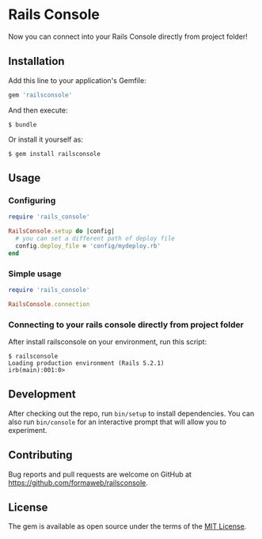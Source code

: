 # Rails Console

Now you can connect into your Rails Console directly from project folder!

## Installation

Add this line to your application's Gemfile:

```ruby
gem 'railsconsole'
```

And then execute:

    $ bundle

Or install it yourself as:

    $ gem install railsconsole

## Usage

### Configuring

```ruby
require 'rails_console'

RailsConsole.setup do |config|
  # you can set a different path of deploy file
  config.deploy_file = 'config/mydeploy.rb'
end
```

### Simple usage
```ruby
require 'rails_console'

RailsConsole.connection
```

### Connecting to your rails console directly from project folder

After install railsconsole on your environment, run this script:

```console
$ railsconsole
Loading production environment (Rails 5.2.1)
irb(main):001:0>
```

## Development

After checking out the repo, run `bin/setup` to install dependencies. You can also run `bin/console` for an interactive prompt that will allow you to experiment.

## Contributing

Bug reports and pull requests are welcome on GitHub at https://github.com/formaweb/railsconsole.


## License

The gem is available as open source under the terms of the [MIT License](http://opensource.org/licenses/MIT).
